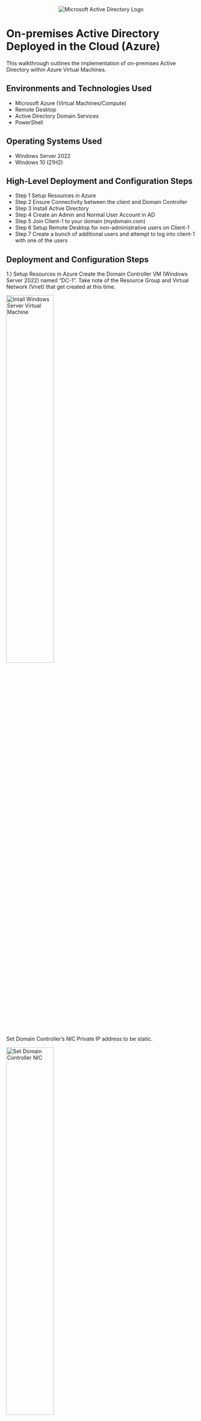 
<p align="center">
<img src="https://i.imgur.com/pU5A58S.png" alt="Microsoft Active Directory Logo"/>
</p>

<h1>On-premises Active Directory Deployed in the Cloud (Azure)</h1>
This walkthrough outlines the implementation of on-premises Active Directory within Azure Virtual Machines.<br />



<h2>Environments and Technologies Used</h2>

- Microsoft Azure (Virtual Machines/Compute)
- Remote Desktop
- Active Directory Domain Services
- PowerShell

<h2>Operating Systems Used </h2>

- Windows Server 2022
- Windows 10 (21H2)

<h2>High-Level Deployment and Configuration Steps</h2>

- Step 1 Setup Resources in Azure
- Step 2 Ensure Connectivity between the client and Domain Controller
- Step 3 Install Active Directory
- Step 4 Create an Admin and Normal User Account in AD
- Step 5 Join Client-1 to your domain (mydomain.com)
- Step 6 Setup Remote Desktop for non-administrative users on Client-1
- Step 7 Create a bunch of additional users and attempt to log into client-1 with one of the users

<h2>Deployment and Configuration Steps</h2>

<p>

</p>
<p>
1.) Setup Resources in Azure
Create the Domain Controller VM (Windows Server 2022) named “DC-1”.
Take note of the Resource Group and Virtual Network (Vnet) that get created at this time.
<p>
<img src="https://i.imgur.com/5GZ2did.png" height="50%" width="50%" alt="Intall Windows Server Virtual Machine"/>

<p>
Set Domain Controller’s NIC Private IP address to be static. 
 
<p>
<img src="https://i.imgur.com/pEatsVd.png" height="50%" width="50%" alt="Set Domain Controller NIC"/>
</p>

<br />
Create the Client VM (Windows 10) named “Client-1”. Use the same Resource Group and Vnet that was created in Step 1.a .
Ensure that both VMs are in the same Vnet (you can check the topology with Network Watcher).
<p>
<img src="https://i.imgur.com/w2DaBHa.png" height="50%" width="50%" alt="Diagram"/>
</p>
<p>
</p>
<br /><img src="https://i.imgur.com/XUhBNe0.png" height="50%" width="50%" alt="Set Domain Controller NIC"/>
2.) Ensure Connectivity between the client and Domain Controller.
Login to Client-1 with Remote Desktop and ping DC-1’s private IP address with ping -t <ip address> (perpetual ping).
<p>
<img src="https://i.imgur.com/JRwMqHb.png" height="50%" width="50%" alt="Ping Domain Controller"/>
 
Login to the Domain Controller and enable ICMPv4 in on the local windows Firewall.
Check back at Client-1 to see the ping succeed.
</p>
<br />
<img src="https://i.imgur.com/4tanhzu.png" height="50%" width="50%" alt="Enable ICMPv4"/>
</p>
<br />
3.) Install Active Directory
Login to DC-1 and install Active Directory Domain Services.
</p>
<img src="https://i.imgur.com/8OU2aab.png" height="50%" width="50%" alt="Install AD Domain Services"/>

</p>
<br />
Configure domain controller
Promote as a DC: Setup a new forest as mydomain.com (can be anything, just remember what it is).
Restart and then log back into DC-1 as user: mydomain.com\labuser (important to use the fully qualified domain name).
</p>
<img src="https://i.imgur.com/Bzf7MHy.png" height="50%" width="50%" alt="Configure Domain Controller"/>

</p>
4.) Create an Admin and Normal User Account in AD.
In Active Directory Users and Computers (ADUC), create an Organizational Unit (OU) called “_EMPLOYEES”.
<img src="https://i.imgur.com/qVemn3m.png" height="50%" width="50%" alt="Create an Admin and User Account in AD"/>
<img src="https://i.imgur.com/faUm5ZC.png" height="50%" width="50%" alt="Create organizational unit"/>
</p>
Create user, Jane_Admin.
</p> 
<img src="https://i.imgur.com/bKrpaFQ.png" height="50%" width="50%" alt="Create User"/>


</p> 
<img src="https://i.imgur.com/IET78Do.png" height="50%" width="50%" alt="Add User to Group"/>

Add user Jane_Admin to ADIMINS user group.
</p>
Login to DC-1 as jane_admin.
</p>
<img src="https://i.imgur.com/LgaoPEM.png" height="50%" width="50%" alt="Join Client-1 to domain"/>

5.) Join Client-1 to your domain (mydomain.com).

<img src="https://i.imgur.com/4RAwMbg.png" height="50%" width="50%" alt="Set Client DNS to private IP"/>
 </p>
From the Azure Portal, set Client-1’s DNS settings to the DC’s Private IP address.
</p>
From the Azure Portal, restart Client-1.
Login to Client-1 (Remote Desktop) as the original local admin (labuser) and join it to the domain (computer will restart).
</p> 
<img src="https://i.imgur.com/XiO7kXc.png" height="50%" width="50%" alt="join Client-1 to domain"/>
</p> 
From the Azure Portal, restart Client-1.
</p> 
6.) Login to Client-1 (Remote Desktop) as the original local admin (labuser) and join it to the domain (computer will restart).
<img src="https://i.imgur.com/p5723Ei.png" height="50%" width="50%" alt="Enable domain users to use RDP"/>
</p> 
Enable domain users to use remote desktop.
</p> 
<img src="https://i.imgur.com/Hz3rpDj.png" height="50%" width="50%" alt="Verify Client-1 shows up in AD Users and Computers"/>

Login to the Domain Controller (Remote Desktop) and verify Client-1 shows up in Active Directory Users and Computers (ADUC) inside the “Computers” container on the root of the domain.
</p> 
<img src="https://i.imgur.com/6UKEUYG.png" height="50%" width="50%" alt="Create additional users"/>
</p> 
7.) Create a bunch of additional users and attempt to log into client-1 with one of the users.
Login to DC-1 as jane_admin
Open PowerShell_ise as an administrator.
Create a new File and paste the contents of the script into it (https://github.com/joshmadakor1/AD_PS/blob/master/Generate-Names-Create-Users.ps1)
<img src="https://i.imgur.com/z19cEag.png" height="50%" width="50%" alt="Observe additional users"/>
</p> 
Run the script and observe the accounts being created.
<img src="https://i.imgur.com/bvXvtLq.png" height="50%" width="50%" alt="log into client-1 with new user created"/>
</p> 
Log into Client-1 with one of the accounts (take note of the password in the script).
</p>
Finished!!
